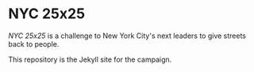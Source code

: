 # NYC 25x25

_NYC 25x25_ is a challenge to New York City's next leaders to give streets back to people.

This repository is the Jekyll site for the campaign.
